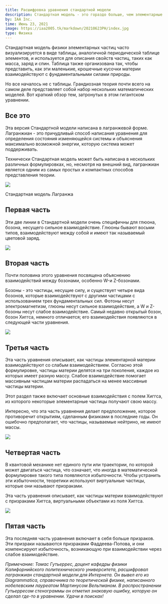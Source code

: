 ```yaml
---
title: Расшифровка уравнения стандартной модели
description: Стандартная модель - это гораздо больше, чем элементарные частицы, расположенные в таблице.
by: IAA Inc.
time: Июнь 23, 2021
image: https://iaa2005.tk/markdown/20210623PH/index.jpg
type: Физика
---
```


Стандартная модель физики элементарных частиц часто визуализируется в виде таблицы, аналогичной периодической таблице элементов, и используется для описания свойств частиц, таких как масса, заряд и спин. Таблица также организована так, чтобы представить, как эти маленькие, крошечные кусочки материи взаимодействуют с фундаментальными силами природы.

Но все началось не с таблицы. Грандиозная теория почти всего на самом деле представляет собой набор нескольких математических моделей. Вот краткий обзор тем, затронутых в этом гигантском уравнении.

## Все это

Эта версия Стандартной модели написана в лагранжевой форме. Лагранжиан - это причудливый способ написания уравнения для определения состояния изменяющейся системы и объяснения максимально возможной энергии, которую система может поддерживать.

Технически Стандартная модель может быть написана в нескольких различных формулировках, но, несмотря на внешний вид, лагранжиан является одним из самых простых и компактных способов представления теории.

<img class="in-image" src="https://iaa2005.tk/markdown/20210623PH/sml.png">

<p class="in-image-text">Стандартная модель Лагранжа</p>

## Первая часть

Эти две линии в Стандартной модели очень специфичны для глюона, бозона, несущего сильное взаимодействие. Глюоны бывают восьми типов, взаимодействуют между собой и имеют так называемый цветовой заряд.

<img class="in-image" src="https://iaa2005.tk/markdown/20210623PH/sml_one.png">

## Вторая часть

Почти половина этого уравнения посвящена объяснению взаимодействий между бозонами, особенно W-и Z-бозонами.

Бозоны - это частицы, несущие силу, и существует четыре вида бозонов, которые взаимодействуют с другими частицами с использованием трех фундаментальных сил. Фотоны несут электромагнетизм, глюоны несут сильное взаимодействие, а W и Z-бозоны несут слабое взаимодействие. Самый недавно открытый бозон, бозон Хиггса, немного отличается; его взаимодействия появляются в следующей части уравнения.

<img class="in-image" src="https://iaa2005.tk/markdown/20210623PH/sml_two.png">

## Третья часть

Эта часть уравнения описывает, как частицы элементарной материи взаимодействуют со слабым взаимодействием. Согласно этой формулировке, частицы материи делятся на три поколения, каждое из которых имеет разную массу. Слабое взаимодействие помогает массивным частицам материи распадаться на менее массивные частицы материи.

Этот раздел также включает основные взаимодействия с полем Хиггса, из которого некоторые элементарные частицы получают свою массу.

Интересно, что эта часть уравнения делает предположение, которое противоречит открытиям, сделанным физиками в последние годы. Он ошибочно предполагает, что частицы, называемые нейтрино, не имеют массы.

<img class="in-image" src="https://iaa2005.tk/markdown/20210623PH/sml_three.png">

## Четвертая часть

В квантовой механике нет единого пути или траектории, по которой может двигаться частица, что означает, что иногда в математической формулировке такого типа появляются избыточности. Чтобы устранить эти избыточности, теоретики используют виртуальные частицы, которые они называют призраками.

Эта часть уравнения описывает, как частицы материи взаимодействуют с призраками Хиггса, виртуальными объектами из поля Хиггса.

<img class="in-image" src="https://iaa2005.tk/markdown/20210623PH/sml_four.png">

## Пятая часть

Эта последняя часть уравнения включает в себя больше призраков. Эти призраки называются призраками Фаддеева-Попова, и они компенсируют избыточность, возникающую при взаимодействии через слабое взаимодействие.

*Примечание: Томас Гутьеррес, доцент кафедры физики Калифорнийского политехнического университета, расшифровал лагранжиан стандартной модели для Интернета. Он вывел его из Diagrammatica, справочника по теоретической физике, написанного нобелевским лауреатом Мартинусом Вельтманом. В распространении Гутьерресом стенограммы он отметил знаковую ошибку, которую он сделал где-то в уравнении. Удачи в поисках!*